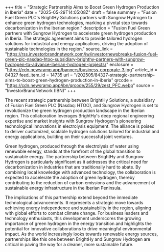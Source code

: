 +++
title = "Strategic Partnership Aims to Boost Green Hydrogen Production in Iberia"
date = "2025-05-29T14:05:08Z"
draft = false
summary = "Fusion Fuel Green PLC's BrightHy Solutions partners with Sungrow Hydrogen to enhance green hydrogen technologies, marking a pivotal step towards decarbonization in the Iberian region."
description = "Fusion Fuel Green partners with Sungrow Hydrogen to accelerate green hydrogen production in Iberia. The strategic agreement aims to provide tailored hydrogen solutions for industrial and energy applications, driving the adoption of sustainable technologies in the region."
source_link = "https://rss.investorbrandnetwork.com/iw/investornewsbreaks-fusion-fuel-green-plc-nasdaq-htoo-subsidiary-brighthy-partners-with-sungrow-hydrogen-to-advance-iberian-hydrogen-projects/"
enclosure = "https://cdn.newsramp.app/banners/business-corporate-3.jpg"
article_id = 84327
feed_item_id = 14735
url = "/202505/84327-strategic-partnership-aims-to-boost-green-hydrogen-production-in-iberia"
qrcode = "https://cdn.newsramp.app/ibn/qrcode/255/29/zest_PFC.webp"
source = "InvestorBrandNetwork (IBN)"
+++

<p>The recent strategic partnership between BrightHy Solutions, a subsidiary of Fusion Fuel Green PLC (Nasdaq: HTOO), and Sungrow Hydrogen is set to revolutionize the green hydrogen production landscape in the Iberian region. This collaboration leverages BrightHy's deep regional engineering expertise and market insights with Sungrow Hydrogen's pioneering technological innovations in electrolysis equipment. The alliance is poised to deliver customized, scalable hydrogen solutions tailored for industrial and energy applications, building on their successful joint ventures.</p><p>Green hydrogen, produced through the electrolysis of water using renewable energy, stands at the forefront of the global transition to sustainable energy. The partnership between BrightHy and Sungrow Hydrogen is particularly significant as it addresses the critical need for decarbonization in industries that are traditionally hard to abate. By combining local knowledge with advanced technology, the collaboration is expected to accelerate the adoption of green hydrogen, thereby contributing to the reduction of carbon emissions and the advancement of sustainable energy infrastructure in the Iberian Peninsula.</p><p>The implications of this partnership extend beyond the immediate technological advancements. It represents a strategic move towards achieving energy independence and sustainability in the region, aligning with global efforts to combat climate change. For business leaders and technology enthusiasts, this development underscores the growing importance of green hydrogen in the energy transition and highlights the potential for innovative collaborations to drive meaningful environmental impact. As the world increasingly looks towards renewable energy sources, partnerships like this one between BrightHy and Sungrow Hydrogen are critical in paving the way for a cleaner, more sustainable future.</p>
